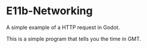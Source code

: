 # E11b-Networking
A simple example of a HTTP request in Godot.

This is a simple program that tells you the time in GMT.